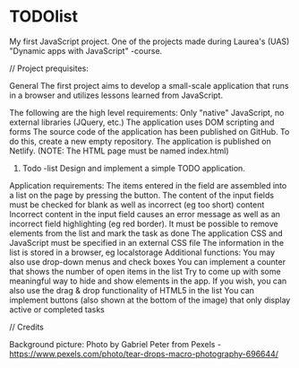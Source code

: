 # TODOlist
My first JavaScript project. One of the projects made during Laurea's (UAS) "Dynamic apps with JavaScript" -course. 

// Project prequisites: 

General
The first project aims to develop a small-scale application that
runs in a browser and utilizes lessons learned from JavaScript.

The following are the high level requirements:
Only "native" JavaScript, no external libraries (JQuery, etc.)
The application uses DOM scripting and forms
The source code of the application has been published on GitHub. To do this, create a new empty repository.
The application is published on Netlify. (NOTE: The HTML page must be named index.html)

1. Todo -list
Design and implement a simple TODO application.

Application requirements:
The items entered in the field are assembled into a list on the page by pressing the button.
The content of the input fields must be checked for blank as well as incorrect (eg too short) content
Incorrect content in the input field causes an error message as well as an incorrect field highlighting (eg red border).
It must be possible to remove elements from the list and mark the task as done
The application CSS and JavaScript must be specified in an external CSS file
The information in the list is stored in a browser, eg localstorage
Additional functions:
You may also use drop-down menus and check boxes
You can implement a counter that shows the number of open items in the list
Try to come up with some meaningful way to hide and show elements in the app.
If you wish, you can also use the drag & drop functionality of HTML5 in the list
You can implement buttons (also shown at the bottom of the image) that only display active or completed tasks

// Credits

Background picture: Photo by Gabriel Peter from Pexels - https://www.pexels.com/photo/tear-drops-macro-photography-696644/





